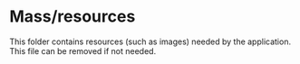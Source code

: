 # Mass/resources

This folder contains resources (such as images) needed by the application. This file can
be removed if not needed.
